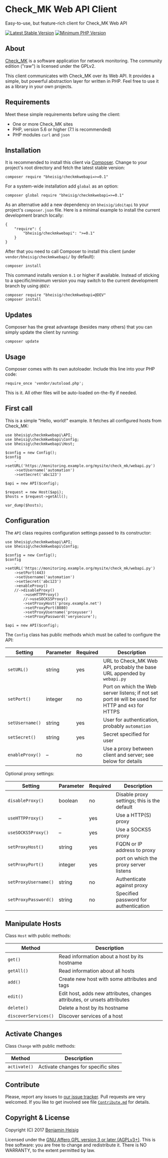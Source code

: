 #   Check_MK Web API Client

Easy-to-use, but feature-rich client for Check_MK Web API

[![Latest Stable Version](https://img.shields.io/packagist/v/bheisig/checkmkwebapi.svg)](https://packagist.org/packages/bheisig/checkmkwebapi)
[![Minimum PHP Version](https://img.shields.io/badge/php-%3E%3D%205.6-8892BF.svg)](https://php.net/)


##  About

[Check_MK](https://mathias-kettner.de/check_mk.html) is a software application for network monitoring. The community edition ("raw") is licensed under the GPLv2.

This client communicates with Check_MK over its Web API. It provides a simple, but powerful abstraction layer for written in PHP. Feel free to use it as a library in your own projects.


##  Requirements

Meet these simple requirements before using the client:

*   One or more Check_MK sites
*   PHP, version 5.6 or higher (7.1 is recommended)
*   PHP modules `curl` and `json`


##  Installation

It is recommended to install this client via [Composer](https://getcomposer.org/). Change to your project's root directory and fetch the latest stable version:

~~~ {.bash}
composer require "bheisig/checkmkwebapi=>=0.1"
~~~

For a system-wide installation add `global` as an option:

~~~ {.bash}
composer global require "bheisig/checkmkwebapi=>=0.1"
~~~

As an alternative add a new dependency on `bheisig/idoitapi` to your project's `composer.json` file. Here is a minimal example to install the current development branch locally:

~~~ {.json}
{
    "require": {
        "bheisig/checkmkwebapi": ">=0.1"
    }
}
~~~

After that you need to call Composer to install this client (under `vendor/bheisig/checkmkwebapi/` by default):

~~~ {.bash}
composer install
~~~

This command installs version `0.1` or higher if available. Instead of sticking to a specific/minimum version you may switch to the current development branch by using `@DEV`:

~~~ {.bash}
composer require "bheisig/checkmkwebapi=@DEV"
composer install
~~~


##  Updates

Composer has the great advantage (besides many others) that you can simply update the client by running:

~~~ {.bash}
composer update
~~~


##  Usage

Composer comes with its own autoloader. Include this line into your PHP code:

~~~ {.php}
require_once 'vendor/autoload.php';
~~~

This is it. All other files will be auto-loaded on-the-fly if needed.


##  First call

This is a simple "Hello, world!" example. It fetches all configured hosts from Check_MK:

~~~ {.php}
use bheisig\checkmkwebapi\API;
use bheisig\checkmkwebapi\Config;
use bheisig\checkmkwebapi\Host;

$config = new Config();
$config
    ->setURL('https://monitoring.example.org/mysite/check_mk/webapi.py')
    ->setUsername('automation')
    ->setSecret('abc123')

$api = new API($config);

$request = new Host($api);
$hosts = $request->getAll();

var_dump($hosts);
~~~


##  Configuration

The `API` class requires configuration settings passed to its constructor:

~~~ {.php}
use bheisig\checkmkwebapi\API;
use bheisig\checkmkwebapi\Config;

$config = new Config();
$config
    ->setURL('https://monitoring.example.org/mysite/check_mk/webapi.py')
    ->setPort(443)
    ->setUsername('automation')
    ->setSecret('abc123')
    ->enableProxy()
    //->disableProxy()
        ->useHTTPProxy()
        //->useSOCKS5Proxy()
        ->setProxyHost('proxy.example.net')
        ->setProxyPort(8080)
        ->setProxyUsername('proxyuser')
        ->setProxyPassword('verysecure');

$api = new API($config);
~~~

The `Config` class has public methods which must be called to configure the API:

| Setting               | Parameter | Required  | Description                                                                                           |
| --------------------- | --------- | --------- | ----------------------------------------------------------------------------------------------------- |
| `setURL()`            | string    | yes       | URL to Check_MK Web API, probably the base URL appended by `webapi.py`                                |
| `setPort()`           | integer   | no        | Port on which the Web server listens; if not set port `80` will be used for HTTP and `443` for HTTPS  |
| `setUsername()`       | string    | yes       | User for authentication, probably `automation`                                                        |
| `setSecret()`         | string    | yes       | Secret specified for user                                                                             |
| `enableProxy()`       | –         | no        | Use a proxy between client and server; see below for details                                          |

Optional proxy settings:

| Setting               | Parameter | Required  | Description                                   |
| --------------------- | --------- | --------- | --------------------------------------------- |
| `disableProxy()`      | boolean   | no        | Disable proxy settings; this is the default   |
| `useHTTPProxy()`      | –         | yes       | Use a HTTP(S) proxy                           |
| `useSOCKS5Proxy()`    | –         | yes       | Use a SOCKS5 proxy                            |
| `setProxyHost()`      | string    | yes       | FQDN or IP address to proxy                   |
| `setProxyPort()`      | integer   | yes       | port on which the proxy server listens        |
| `setProxyUsername()`  | string    | no        | Authenticate against proxy                    |
| `setProxyPassword()`  | string    | no        | Specified password for authentication         |


##  Manipulate Hosts

Class `Host` with public methods:

| Method                | Description                                                               |
| --------------------- | ------------------------------------------------------------------------- |
| `get()`               | Read information about a host by its hostname                             |
| `getAll()`            | Read information about all hosts                                          |
| `add()`               | Create new host with some attributes and tags                             |
| `edit()`              | Edit host, adds new attributes, changes attributes, or unsets attributes  |
| `delete()`            | Delete a host by its hostname                                             |
| `discoverServices()`  | Discover services of a host                                               |


##  Activate Changes

Class `Change` with public methods:

| Method                | Description                                                               |
| --------------------- | ------------------------------------------------------------------------- |
| `activate()`          | Activate changes for specific sites                                       |


##  Contribute

Please, report any issues to [our issue tracker](https://github.com/bheisig/check_mk-web-api/issues). Pull requests are very welcomed. If you like to get involved see file [`Contribute.md`](Contribute.md) for details.


##  Copyright & License

Copyright (C) 2017 [Benjamin Heisig](https://benjamin.heisig.name/)

Licensed under the [GNU Affero GPL version 3 or later (AGPLv3+)](https://gnu.org/licenses/agpl.html). This is free software: you are free to change and redistribute it. There is NO WARRANTY, to the extent permitted by law.
